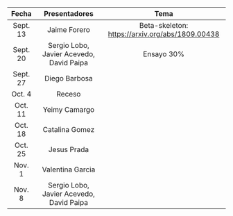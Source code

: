 | Fecha | Presentadores | Tema |
| :----: | :----------: | :---: |
| Sept. 13 | Jaime Forero | Beta-skeleton: https://arxiv.org/abs/1809.00438 | 
| Sept. 20 | Sergio Lobo, Javier Acevedo, David Paipa | Ensayo 30% |
| Sept. 27 | Diego Barbosa | |
| Oct. 4 | Receso | |
| Oct. 11 | Yeimy Camargo | |
| Oct. 18 | Catalina Gomez | | 
| Oct. 25 | Jesus Prada | |
| Nov. 1 | Valentina Garcia  | |
| Nov. 8 | Sergio Lobo, Javier Acevedo, David Paipa | |

